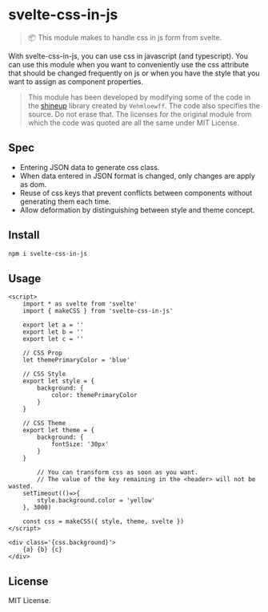 # svelte-css-in-js

> 📦 This module makes to handle css in js form from svelte.

With svelte-css-in-js, you can use css in javascript (and typescript). You can use this module when you want to conveniently use the css attribute that should be changed frequently on js or when you have the style that you want to assign as component properties.

> This module has been developed by modifying some of the code in the [shineup](https://github.com/Vehmloewff/shineup/blob/master/index.js) library created by `Vehmloewff`. The code also specifies the source. Do not erase that. The licenses for the original module from which the code was quoted are all the same under MIT License.

## Spec

- Entering JSON data to generate css class.
- When data entered in JSON format is changed, only changes are apply as dom.
- Reuse of css keys that prevent conflicts between components without generating them each time.
- Allow deformation by distinguishing between style and theme concept.

## Install

```bash
npm i svelte-css-in-js
```

## Usage

```svelte
<script>
    import * as svelte from 'svelte'
    import { makeCSS } from 'svelte-css-in-js'

    export let a = ''
    export let b = ''
    export let c = ''

    // CSS Prop
    let themePrimaryColor = 'blue'

    // CSS Style
    export let style = {
        background: {
            color: themePrimaryColor
        }
    }

    // CSS Theme
    export let theme = {
        background: {
            fontSize: '30px'
        }
    }

		// You can transform css as soon as you want.
		// The value of the key remaining in the <header> will not be wasted.
    setTimeout(()=>{
        style.background.color = 'yellow'
    }, 3000)

    const css = makeCSS({ style, theme, svelte })
</script>

<div class='{css.background}'>
    {a} {b} {c}
</div>

```

## License

MIT License.

